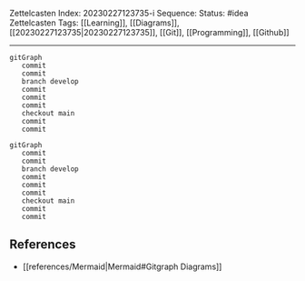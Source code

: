 Zettelcasten Index: 20230227123735-i
Sequence:
Status: #idea
Zettelcasten Tags: [[Learning]], [[Diagrams]], [[20230227123735|20230227123735]], [[Git]], [[Programming]], [[Github]]

---

```
gitGraph
   commit
   commit
   branch develop
   commit
   commit
   commit
   checkout main
   commit
   commit
```

```mermaid
gitGraph
   commit
   commit
   branch develop
   commit
   commit
   commit
   checkout main
   commit
   commit
```

## References
- [[references/Mermaid|Mermaid#Gitgraph Diagrams]]